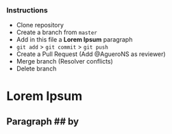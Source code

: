 ### Instructions
* Clone repository
* Create a branch from `master`
* Add in this file a __Lorem Ipsum__ paragraph
* `git add` > `git commit` > `git push`
* Create a Pull Request (Add @AgueroNS as reviewer)
* Merge branch (Resolver conflicts)
* Delete branch 

# Lorem Ipsum

## Paragraph ## by <username>